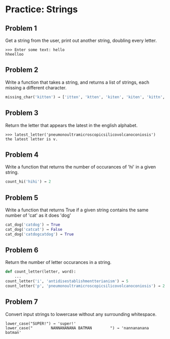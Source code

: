 
# Practice: Strings

## Problem 1

Get a string from the user, print out another string, doubling every letter.

```
>>> Enter some text: hello
hheelloo
```

## Problem 2

Write a function that takes a string, and returns a list of strings, each missing a different character.

```python
missing_char('kitten') → ['itten', 'ktten', 'kiten', 'kiten', 'kittn', 'kitte']
```

## Problem 3
Return the letter that appears the latest in the english alphabet.
```
>>> latest_letter('pneumonoultramicroscopicsilicovolcanoconiosis')
the latest letter is v.
```

## Problem 4

Write a function that returns the number of occurances of 'hi' in a given string.

```python
count_hi('hihi') → 2
```

## Problem 5

Write a function that returns True if a given string contains the same number of 'cat' as it does 'dog'

```python
cat_dog('catdog') → True
cat_dog('catcat') → False
cat_dog('catdogcatdog') → True
```




## Problem 6

Return the number of letter occurances in a string.
```python
def count_letter(letter, word):
    ...
count_letter('i', 'antidisestablishmentterianism') → 5
count_letter('p', 'pneumonoultramicroscopicsilicovolcanoconiosis') → 2
```

## Problem 7

Convert input strings to lowercase without any surrounding whitespace.

```
lower_case("SUPER!") → 'super!'
lower_case("        NANNANANANA BATMAN        ") → 'nannananana batman'
```
